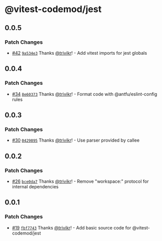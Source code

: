 # @vitest-codemod/jest

## 0.0.5

### Patch Changes

- [#42](https://github.com/trivikr/vitest-codemod/pull/42) [`9a534e3`](https://github.com/trivikr/vitest-codemod/commit/9a534e3bfc0491886cb752b46e769ea9970af272) Thanks [@trivikr](https://github.com/trivikr)! - Add vitest imports for jest globals

## 0.0.4

### Patch Changes

- [#34](https://github.com/trivikr/vitest-codemod/pull/34) [`8e60373`](https://github.com/trivikr/vitest-codemod/commit/8e60373e71a0530b86f73e18a171d249fea76ed7) Thanks [@trivikr](https://github.com/trivikr)! - Format code with @antfu/eslint-config rules

## 0.0.3

### Patch Changes

- [#30](https://github.com/trivikr/vitest-codemod/pull/30) [`0429895`](https://github.com/trivikr/vitest-codemod/commit/0429895d54d044e1e8f085fb9c5150d635c1f7f2) Thanks [@trivikr](https://github.com/trivikr)! - Use parser provided by callee

## 0.0.2

### Patch Changes

- [#26](https://github.com/trivikr/vitest-codemod/pull/26) [`bce0da7`](https://github.com/trivikr/vitest-codemod/commit/bce0da7221212bd13312b065a192d14a29ec40c4) Thanks [@trivikr](https://github.com/trivikr)! - Remove "workspace:" protocol for internal dependencies

## 0.0.1

### Patch Changes

- [#19](https://github.com/trivikr/vitest-codemod/pull/19) [`fbf7743`](https://github.com/trivikr/vitest-codemod/commit/fbf7743d28b070c8b570d80457cfaf68ebbae432) Thanks [@trivikr](https://github.com/trivikr)! - Add basic source code for @vitest-codemod/jest
